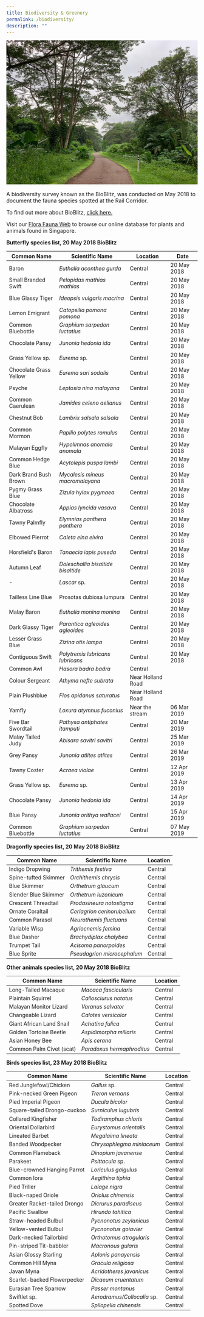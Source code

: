 ```yaml
---
title: Biodiversity & Greenery
permalink: /biodiversity/
description: ""
---
```

![rail corridor greenery](/images/RC%20Central/Central_path4_IMG-20210521-WA0011.jpg)

A biodiversity survey known as the BioBlitz, was conducted on May 2018 to document the fauna species spotted at the Rail Corridor. 

To find out more about BioBlitz, [click here.](https://www.nparks.gov.sg/biodiversity/community-in-nature-initiative/bioblitz)

Visit our [Flora Fauna Web](https://www.nparks.gov.sg/florafaunaweb) to browse our online database for plants and animals found in Singapore.

**Butterfly species list, 20 May 2018 BioBlitz**

| Common Name | Scientific Name | Location | Date |
| -------- | -------- | -------- |  -------- | 
| Baron | *Euthalia aconthea gurda* | Central | 20 May 2018 |
| Small Branded Swift | *Pelopidas mathias mathias* | Central | 20 May 2018 |
| Blue Glassy Tiger |*Ideopsis vulgaris macrina* | Central | 20 May 2018 |
| Lemon Emigrant | *Catopsilia pomona pomona* | Central | 20 May 2018 |
| Common Bluebottle | *Graphium sarpedon luctatius* | Central | 20 May 2018 |
| Chocolate Pansy | *Junonia hedonia ida* | Central | 20 May 2018 |
| Grass Yellow sp. | *Eurema* sp.  | Central | 20 May 2018 |
| Chocolate Grass Yellow | *Eurema sari sodalis* | Central | 20 May 2018 |
| Psyche | *Leptosia nina malayana* | Central | 20 May 2018 |
| Common Caerulean | *Jamides celeno aelianus* | Central | 20 May 2018 |
| Chestnut Bob | *Lambrix salsala salsala* | Central | 20 May 2018 |
| Common Mormon | *Papilio polytes romulus* | Central | 20 May 2018 |
| Malayan Eggfly | *Hypolimnas anomala anomala* | Central | 20 May 2018 |
| Common Hedge Blue | *Acytolepis puspa lambi* | Central | 20 May 2018 |
| Dark Brand Bush Brown | *Mycalesis mineus macromalayana* | Central | 20 May 2018 |
| Pygmy Grass Blue | *Zizula hylax pygmaea* | Central | 20 May 2018 |
| Chocolate Albatross | *Appias lyncida vasava* | Central | 20 May 2018 |
| Tawny Palmfly | *Elymnias panthera panthera* | Central | 20 May 2018 |
| Elbowed Pierrot | *Caleta elna elvira* | Central | 20 May 2018 |
| Horsfield's Baron | *Tanaecia iapis puseda* | Central | 20 May 2018 |
| Autumn Leaf | *Doleschallia bisaltide bisaltide* | Central | 20 May 2018 |
| - | *Lascar* sp.| Central | 20 May 2018 |
| Tailless Line Blue | Prosotas dubiosa lumpura | Central | 20 May 2018 |
| Malay Baron | *Euthalia monina monina* | Central | 20 May 2018 |
| Dark Glassy Tiger | *Parantica agleoides agleoides* | Central | 20 May 2018 |
| Lesser Grass Blue | *Zizina otis lampa* | Central | 20 May 2018 |
| Contiguous Swift | *Polytremis lubricans lubricans* | Central | 20 May 2018 |
| Common Awl | *Hasora badra badra* | Central |  |
| Colour Sergeant | *Athyma nefte subrata* | Near Holland Road |  |
| Plain Plushblue | *Flos apidanus saturatus* | Near Holland Road |  |
| Yamfly | *Loxura atymnus fuconius* | Near the stream | 06 Mar 2019 |
| Five Bar Swordtail | *Pathysa antiphates itamputi* | Central | 20 Mar 2019 |
| Malay Tailed Judy | *Abisara savitri savitri* | Central | 25 Mar 2019 |
| Grey Pansy | *Junonia atlites atlites* | Central | 26 Mar 2019 |
| Tawny Coster | *Acraea violae* | Central | 12 Apr 2019 |
| Grass Yellow sp. | *Eurema* sp.  | Central | 13 Apr 2019 |
| Chocolate Pansy | *Junonia hedonia ida* | Central | 14 Apr 2019 |
| Blue Pansy | *Junonia orithya wallacei* | Central | 15 Apr 2019 |
| Common Bluebottle | *Graphium sarpedon luctatius* | Central | 07 May 2019 |

**Dragonfly species list, 20 May 2018 BioBlitz**

| Common Name | Scientific Name | Location |
| -------- | -------- | -------- |
| Indigo Dropwing | *Trithemis festiva* | Central |
| Spine-tufted Skimmer | *Orchithemis chrysis* | Central |
| Blue Skimmer | *Orthetrum glaucum* | Central |
| Slender Blue Skimmer | *Orthetrum luzonicum* | Central |
| Crescent Threadtail | *Prodasineura notostigma* | Central |
| Ornate Coraltail | *Ceriagrion cerinorubellum* | Central |
| Common Parasol | *Neurothemis fluctuans* | Central |
| Variable Wisp | *Agriocnemis femina* | Central |
| Blue Dasher | *Brachydiplax chalybea* | Central |
| Trumpet Tail | *Acisoma panorpoides* | Central |
| Blue Sprite | *Pseudagrion microcephalum* | Central |


**Other animals species list, 20 May 2018 BioBlitz**

| Common Name | Scientific Name | Location |
| -------- | -------- | -------- |
| Long-Tailed Macaque | *Macaca fascicularis* | Central |
| Plaintain Squirrel | *Callosciurus notatus* | Central |
| Malayan Monitor Lizard | *Varanus salvator* | Central |
| Changeable Lizard | *Calotes versicolor* | Central |
| Giant African Land Snail | *Achatina fulica* | Central |
| Golden Tortoise Beetle | *Aspidimorpha miliaris* | Central |
| Asian Honey Bee | *Apis cerana* | Central |
| Common Palm Civet (scat) | *Paradoxus hermaphroditus* | Central |



**Birds species list, 23 May 2018 BioBlitz**

| Common Name | Scientific Name | Location |
| -------- | -------- | -------- |
| Red Junglefowl/Chicken | *Gallus* sp. | Central |
| Pink-necked Green Pigeon | *Treron vernans* | Central |
| Pied Imperial Pigeon | *Ducula bicolor* | Central |
| Square-tailed Drongo-cuckoo | *Surniculus lugubris* | Central |
| Collared Kingfisher | *Todiramphus chloris* | Central |
| Oriental Dollarbird | *Eurystomus orientalis* | Central |
| Lineated Barbet | *Megalaima lineata* | Central |
| Banded Woodpecker | *Chrysophlegma miniaceum* | Central |
| Common Flameback | *Dinopium javanense* | Central |
| Parakeet | *Psittacula* sp. | Central |
| Blue-crowned Hanging Parrot | *Loriculus galgulus* | Central |
| Common Iora | *Aegithina tiphia* | Central |
| Pied Triller | *Lalage nigra* | Central |
| Black-naped Oriole | *Oriolus chinensis* | Central |
| Greater Racket-tailed Drongo | *Dicrurus paradiseus* | Central |
| Pacific Swallow | *Hirundo tahitica* | Central |
| Straw-headed Bulbul | *Pycnonotus zeylanicus* | Central |
| Yellow-vented Bulbul | *Pycnonotus goiavier* | Central |
| Dark-necked Tailorbird | *Orthotomus atrogularis* | Central |
| Pin-striped Tit-babbler | *Macronous gularis* | Central |
| Asian Glossy Starling | *Aplonis panayensis* | Central |
| Common Hill Myna | *Gracula religiosa* | Central |
| Javan Myna | *Acridotheres javanicus* | Central |
| Scarlet-backed Flowerpecker | *Dicaeum cruentatum* | Central |
| Eurasian Tree Sparrow | *Passer montanus* | Central |
| Swiftlet sp. | *Aerodramus/Collocalia* sp. | Central |
| Spotted Dove | *Spilopelia chinensis* | Central |